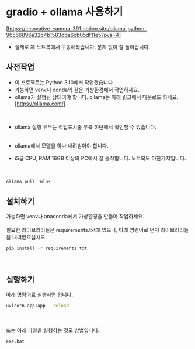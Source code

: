 # gradio + ollama 사용하기

[https://innovative-camera-391.notion.site/ollama-python-96566896a32b4b1583dba6cb05df11e5?pvs=4]

- 실제로 제 노트북에서 구동해봤습니다. 문제 없이 잘 돌아갑니다.

## 사전작업
- 이 프로젝트는 Python 3.10에서 작업했습니다.
- 가능하면 venv나 conda와 같은 가상환경에서 작업하세요. 
- ollama가 실행된 상태여야 합니다. ollama는 아래 링크에서 다운로드 하세요.
[https://ollama.com/]
<br>

- ollama 실행 유무는 작업표시줄 우측 하단에서 확인할 수 있습니다.
<br><br>

- ollama에서 모델을 하나 내려받아야 합니다. 
- i5급 CPU, RAM 16GB 이상의 PC에서 잘 동작합니다. 노트북도 마찬가지입니다.
<br><br><br>

```bash
ollama pull Tulu3
```



## 설치하기
가능하면 venv나 anaconda에서 가상환경을 만들어 작업하세요.<br><br>
필요한 라이브러리들은 requirements.txt에 있으니, 아래 명령어로 먼저 라이브러리들을 내려받으십시오.

```bash
pip install -r requirements.txt
```

<br>


## 실행하기
아래 명령어로 실행하면 됩니다.

```bash
uvicorn app:app --reload
```

<br><br>
또는 아래 파일을 실행하는 것도 방법입니다.
```bash
exe.bat
```